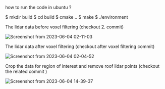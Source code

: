 
how to run the code in ubuntu ?

$ mkdir build
$ cd build
$ cmake ..
$ make
$ ./environment

The lidar data before voxel filtering (checkout 2. commit)

![Screenshot from 2023-06-04 02-11-03](https://github.com/altayilker/sensor_fusion/assets/31896212/c998e610-f881-4ab3-8864-23e9405e4f94)

The lidar data after voxel filtering (checkout after voxel filtering commit)

![Screenshot from 2023-06-04 02-04-52](https://github.com/altayilker/sensor_fusion/assets/31896212/65b28189-3f40-4c5b-b990-66e8aa1492f4)

Crop the data for region of interest and remove roof lidar points (checkout the related commit )

![Screenshot from 2023-06-04 14-39-37](https://github.com/altayilker/sensor_fusion/assets/31896212/cc7e838f-b020-4c82-beab-dec413fe1962)

